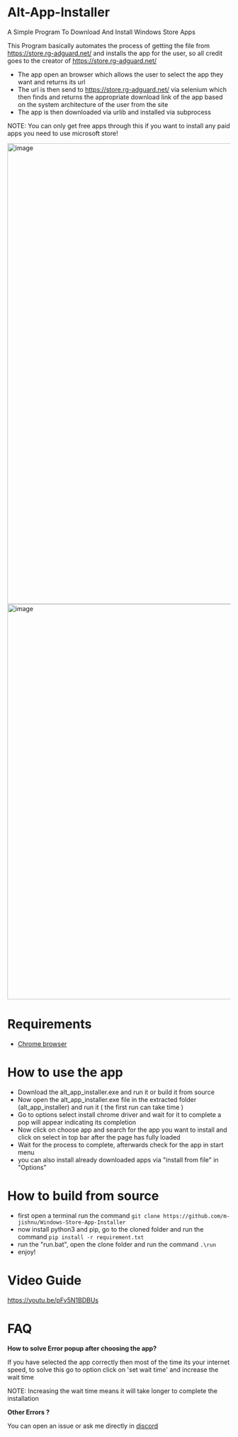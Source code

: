 # Alt-App-Installer
A Simple Program To  Download And Install Windows Store Apps

This Program basically automates the process of getting the file from https://store.rg-adguard.net/ and installs the app for the user, so all credit goes to the creator of https://store.rg-adguard.net/

- The app open an browser which allows the user to select the app they want and returns its url
- The url is then send to https://store.rg-adguard.net/ via selenium which then finds and returns the appropriate download link of the app based on the system architecture of the user from the site
- The app is then downloaded via urlib and installed via subprocess

NOTE: You can only get free apps through this if you want to install any paid apps you need to use microsoft store!

<img width="1041" alt="image" src="https://user-images.githubusercontent.com/83004520/169115064-b1cf9080-5ef1-425b-b81e-ea69114ae926.png">
<img width="893" alt="image" src="https://user-images.githubusercontent.com/83004520/169115417-15624c09-923d-4be2-a1be-ecdf47c04f24.png">

# Requirements
- [Chrome browser](https://www.google.com/intl/en_in/chrome/)

# How to use the app
- Download the alt_app_installer.exe and run it or build it from source
- Now open the alt_app_installer.exe file in the extracted folder (alt_app_installer) and run it ( the first run can take time )
- Go to options select install chrome driver and wait for it to complete a pop will appear indicating its completion
- Now click on choose app and search for the app you want to install and click on select in top bar after the page has fully loaded 
- Wait for the process to complete, afterwards check for the app in start menu
- you can also install already downloaded apps via "install from file" in "Options" 

# How to build from source

- first open a terminal run the command `git clone https://github.com/m-jishnu/Windows-Store-App-Installer`
- now install python3 and pip, go to the cloned folder and run the command `pip install -r requirement.txt`
- run the "run.bat", open the clone folder and run the command  `.\run` 
- enjoy!

# Video Guide

https://youtu.be/pFv5N1BDBUs

# FAQ

**How to solve Error popup after choosing the app?**

If you have selected the app correctly then most of the time its your internet speed, to solve this go to option click on 'set wait time' and increase the wait time

NOTE: Increasing the wait time means it will take longer to complete the installation

**Other Errors ?**

You can open an issue or ask me directly in [discord](https://discord.com/invite/cbuEkpd)
